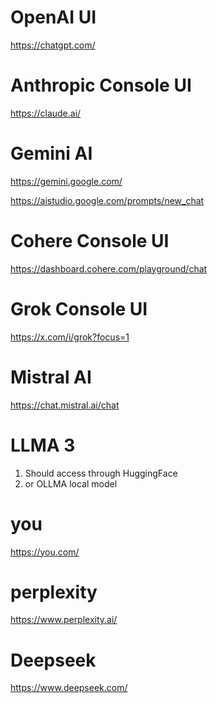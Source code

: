 
# OpenAI UI
https://chatgpt.com/

# Anthropic Console UI 
https://claude.ai/

# Gemini AI
https://gemini.google.com/

https://aistudio.google.com/prompts/new_chat


# Cohere Console UI 
https://dashboard.cohere.com/playground/chat


# Grok Console UI 
https://x.com/i/grok?focus=1


# Mistral AI
https://chat.mistral.ai/chat


# LLMA 3 
1. Should access through HuggingFace
2. or OLLMA local model


# you
https://you.com/

# perplexity
https://www.perplexity.ai/

# Deepseek
https://www.deepseek.com/
